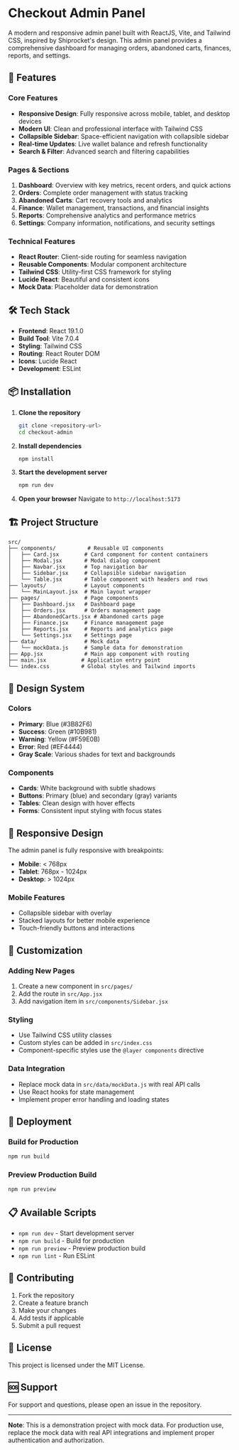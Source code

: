 # Checkout Admin Panel

A modern and responsive admin panel built with ReactJS, Vite, and Tailwind CSS, inspired by Shiprocket's design. This admin panel provides a comprehensive dashboard for managing orders, abandoned carts, finances, reports, and settings.

## 🚀 Features

### Core Features
- **Responsive Design**: Fully responsive across mobile, tablet, and desktop devices
- **Modern UI**: Clean and professional interface with Tailwind CSS
- **Collapsible Sidebar**: Space-efficient navigation with collapsible sidebar
- **Real-time Updates**: Live wallet balance and refresh functionality
- **Search & Filter**: Advanced search and filtering capabilities

### Pages & Sections
1. **Dashboard**: Overview with key metrics, recent orders, and quick actions
2. **Orders**: Complete order management with status tracking
3. **Abandoned Carts**: Cart recovery tools and analytics
4. **Finance**: Wallet management, transactions, and financial insights
5. **Reports**: Comprehensive analytics and performance metrics
6. **Settings**: Company information, notifications, and security settings

### Technical Features
- **React Router**: Client-side routing for seamless navigation
- **Reusable Components**: Modular component architecture
- **Tailwind CSS**: Utility-first CSS framework for styling
- **Lucide React**: Beautiful and consistent icons
- **Mock Data**: Placeholder data for demonstration

## 🛠️ Tech Stack

- **Frontend**: React 19.1.0
- **Build Tool**: Vite 7.0.4
- **Styling**: Tailwind CSS
- **Routing**: React Router DOM
- **Icons**: Lucide React
- **Development**: ESLint

## 📦 Installation

1. **Clone the repository**
   ```bash
   git clone <repository-url>
   cd checkout-admin
   ```

2. **Install dependencies**
   ```bash
   npm install
   ```

3. **Start the development server**
   ```bash
   npm run dev
   ```

4. **Open your browser**
   Navigate to `http://localhost:5173`

## 🏗️ Project Structure

```
src/
├── components/          # Reusable UI components
│   ├── Card.jsx        # Card component for content containers
│   ├── Modal.jsx       # Modal dialog component
│   ├── Navbar.jsx      # Top navigation bar
│   ├── Sidebar.jsx     # Collapsible sidebar navigation
│   └── Table.jsx       # Table component with headers and rows
├── layouts/            # Layout components
│   └── MainLayout.jsx  # Main layout wrapper
├── pages/              # Page components
│   ├── Dashboard.jsx   # Dashboard page
│   ├── Orders.jsx      # Orders management page
│   ├── AbandonedCarts.jsx # Abandoned carts page
│   ├── Finance.jsx     # Finance management page
│   ├── Reports.jsx     # Reports and analytics page
│   └── Settings.jsx    # Settings page
├── data/               # Mock data
│   └── mockData.js     # Sample data for demonstration
├── App.jsx             # Main app component with routing
├── main.jsx           # Application entry point
└── index.css          # Global styles and Tailwind imports
```

## 🎨 Design System

### Colors
- **Primary**: Blue (#3B82F6)
- **Success**: Green (#10B981)
- **Warning**: Yellow (#F59E0B)
- **Error**: Red (#EF4444)
- **Gray Scale**: Various shades for text and backgrounds

### Components
- **Cards**: White background with subtle shadows
- **Buttons**: Primary (blue) and secondary (gray) variants
- **Tables**: Clean design with hover effects
- **Forms**: Consistent input styling with focus states

## 📱 Responsive Design

The admin panel is fully responsive with breakpoints:
- **Mobile**: < 768px
- **Tablet**: 768px - 1024px
- **Desktop**: > 1024px

### Mobile Features
- Collapsible sidebar with overlay
- Stacked layouts for better mobile experience
- Touch-friendly buttons and interactions

## 🔧 Customization

### Adding New Pages
1. Create a new component in `src/pages/`
2. Add the route in `src/App.jsx`
3. Add navigation item in `src/components/Sidebar.jsx`

### Styling
- Use Tailwind CSS utility classes
- Custom styles can be added in `src/index.css`
- Component-specific styles use the `@layer components` directive

### Data Integration
- Replace mock data in `src/data/mockData.js` with real API calls
- Use React hooks for state management
- Implement proper error handling and loading states

## 🚀 Deployment

### Build for Production
```bash
npm run build
```

### Preview Production Build
```bash
npm run preview
```

## 📋 Available Scripts

- `npm run dev` - Start development server
- `npm run build` - Build for production
- `npm run preview` - Preview production build
- `npm run lint` - Run ESLint

## 🤝 Contributing

1. Fork the repository
2. Create a feature branch
3. Make your changes
4. Add tests if applicable
5. Submit a pull request

## 📄 License

This project is licensed under the MIT License.

## 🆘 Support

For support and questions, please open an issue in the repository.

---

**Note**: This is a demonstration project with mock data. For production use, replace the mock data with real API integrations and implement proper authentication and authorization.
